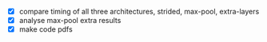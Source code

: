 

- [x] compare timing of all three architectures, strided, max-pool, extra-layers
- [x] analyse max-pool extra results
- [x] make code pdfs